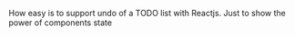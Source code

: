 How easy is to support undo of a TODO list with Reactjs. Just to show the power of components state

